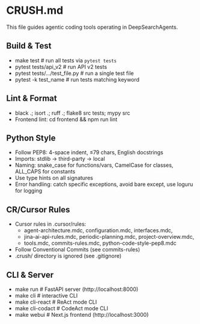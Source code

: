 # CRUSH.md

This file guides agentic coding tools operating in DeepSearchAgents.

## Build & Test
- make test             # run all tests via `pytest tests`
- pytest tests/api_v2    # run API v2 tests
- pytest tests/.../test_file.py    # run a single test file
- pytest -k test_name   # run tests matching keyword

## Lint & Format
- black .; isort .; ruff .; flake8 src tests; mypy src
- Frontend lint: cd frontend && npm run lint

## Python Style
- Follow PEP8: 4-space indent, ≤79 chars, English docstrings
- Imports: stdlib → third-party → local
- Naming: snake_case for functions/vars, CamelCase for classes, ALL_CAPS for constants
- Use type hints on all signatures
- Error handling: catch specific exceptions, avoid bare except, use loguru for logging

## CR/Cursor Rules
- Cursor rules in .cursor/rules:
  - agent-architecture.mdc, configuration.mdc, interfaces.mdc,
  - jina-ai-api-rules.mdc, periodic-planning.mdc, project-overview.mdc,
  - tools.mdc, commits-rules.mdc, python-code-style-pep8.mdc
- Follow Conventional Commits (see commits-rules)
- .crush/ directory is ignored (see .gitignore)

## CLI & Server
- make run            # FastAPI server (http://localhost:8000)
- make cli            # interactive CLI
- make cli-react      # ReAct mode CLI
- make cli-codact     # CodeAct mode CLI
- make webui          # Next.js frontend (http://localhost:3000)
